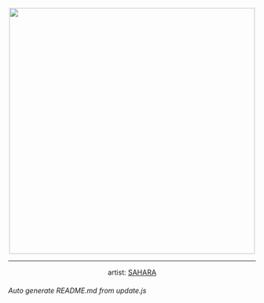 
<p align="center">
  <img width="500" src="https://nekos.best/api/v2/neko/0567.png">
  <hr/>
  <center>
    artist: <a href="https://www.pixiv.net/en/artworks/93692208">SAHARA</a>
  </center>
</p>


###### Auto generate README.md from update.js

